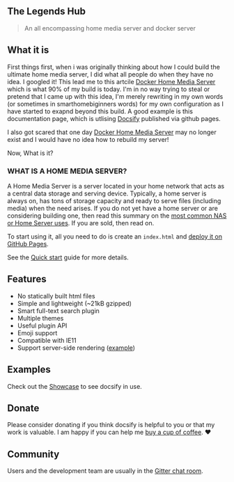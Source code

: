 ## The Legends Hub

> An all encompassing home media server and docker server

## What it is

First things first, when i was originally thinking about how I could build the ultimate home media server, I did what all people do when they have no idea. I googled it! This lead me to this artcile [Docker Home Media Server](https://www.smarthomebeginner.com/docker-home-media-server-2018-basic/) which is what 90% of my build is today. I'm in no way trying to steal or pretend that I came up with this idea, I'm merely rewriting in my own words (or sometimes in smarthomebiginners words) for my own configuration as I have started to exapnd beyond this build. A good example is this documentation page, which is utlising [Docsify](https://docsify.js.org/) published via github pages.

I also got scared that one day [Docker Home Media Server](https://www.smarthomebeginner.com/docker-home-media-server-2018-basic/) may no longer exist and I would have no idea how to rebuild my server!

Now, What is it?

### WHAT IS A HOME MEDIA SERVER?
A Home Media Server is a server located in your home network that acts as a central data storage and serving device. Typically, a home server is always on, has tons of storage capacity and ready to serve files (including media) when the need arises. If you do not yet have a home server or are considering building one, then read this summary on the [most common NAS or Home Server uses](https://www.smarthomebeginner.com/nas-home-server-uses/). If you are sold, then read on. 

To start using it, all you need to do is create an `index.html` and [deploy it on GitHub Pages](deploy.md).

See the [Quick start](quickstart.md) guide for more details.

## Features

- No statically built html files
- Simple and lightweight (~21kB gzipped)
- Smart full-text search plugin
- Multiple themes
- Useful plugin API
- Emoji support
- Compatible with IE11
- Support server-side rendering ([example](https://github.com/docsifyjs/docsify-ssr-demo))

## Examples

Check out the [Showcase](https://github.com/docsifyjs/awesome-docsify#showcase) to see docsify in use.

## Donate

Please consider donating if you think docsify is helpful to you or that my work is valuable. I am happy if you can help me [buy a cup of coffee](https://github.com/QingWei-Li/donate). :heart:

## Community

Users and the development team are usually in the [Gitter chat room](https://gitter.im/docsifyjs/Lobby).
